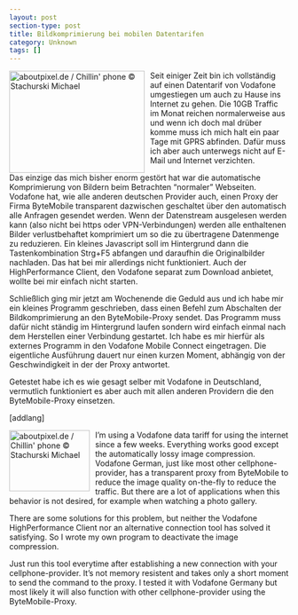 ```yaml
---
layout: post
section-type: post
title: Bildkomprimierung bei mobilen Datentarifen
category: Unknown
tags: []
---
```

<p>
<img style="margin: 0px 10px 0px 0px; border: 0px" src="http://anheledirwp.blob.core.windows.net/wordpress/2008/09/ap_26914_chillhandy_2_6.jpg" border="0" alt="aboutpixel.de / Chillin' phone &copy; Stachurski Michael " title="aboutpixel.de / Chillin' phone &copy; Stachurski Michael " width="244" height="184" align="left" /> Seit einiger Zeit bin ich vollst&auml;ndig auf einen Datentarif von Vodafone umgestiegen um auch zu Hause ins Internet zu gehen. Die 10GB Traffic im Monat reichen normalerweise aus und wenn ich doch mal dr&uuml;ber komme muss ich mich halt ein paar Tage mit GPRS abfinden. Daf&uuml;r muss ich aber auch unterwegs nicht auf E-Mail und Internet verzichten. 
</p>
<p>
Das einzige das mich bisher enorm gest&ouml;rt hat war die automatische Komprimierung von Bildern beim Betrachten &ldquo;normaler&rdquo; Webseiten. Vodafone hat, wie alle anderen deutschen Provider auch, einen Proxy der Firma ByteMobile transparent dazwischen geschaltet &uuml;ber den automatisch alle Anfragen gesendet werden. Wenn der Datenstream ausgelesen werden kann (also nicht bei https oder VPN-Verbindungen) werden alle enthaltenen Bilder verlustbehaftet komprimiert um so die zu &uuml;bertragene Datenmenge zu reduzieren. Ein kleines Javascript soll im Hintergrund dann die Tastenkombination Strg+F5 abfangen und daraufhin die Originalbilder nachladen. Das hat bei mir allerdings nicht funktioniert. Auch der HighPerformance Client, den Vodafone separat zum Download anbietet, wollte bei mir einfach nicht starten. 
</p>
<p>
Schlie&szlig;lich ging mir jetzt am Wochenende die Geduld aus und ich habe mir ein kleines Programm geschrieben, dass einen Befehl zum Abschalten der Bildkomprimierung an den ByteMobile-Proxy sendet. Das Programm muss daf&uuml;r nicht st&auml;ndig im Hintergrund laufen sondern wird einfach einmal nach dem Herstellen einer Verbindung gestartet. Ich habe es mir hierf&uuml;r als externes Programm in den Vodafone Mobile Connect eingetragen. Die eigentliche Ausf&uuml;hrung dauert nur einen kurzen Moment, abh&auml;ngig von der Geschwindigkeit in der der Proxy antwortet. 
</p>
<p>
Getestet habe ich es wie gesagt selber mit Vodafone in Deutschland, vermutlich funktioniert es aber auch mit allen anderen Providern die den ByteMobile-Proxy einsetzen. 
</p>
[addlang] 
<p>
<img style="margin: 0px 10px 0px 0px; border: 0px" src="http://anheledirwp.blob.core.windows.net/wordpress/2008/09/ap_26914_chillhandy_2_3.jpg" border="0" alt="aboutpixel.de / Chillin' phone &copy; Stachurski Michael " title="aboutpixel.de / Chillin' phone &copy; Stachurski Michael " width="145" height="110" align="left" />I&rsquo;m using a Vodafone data tariff for using the internet since a few weeks. Everything works good except the automatically lossy image compression. Vodafone German, just like most other cellphone-provider, has a transparent proxy from ByteMobile to reduce the image quality on-the-fly to reduce the traffic. But there are a lot of applications when this behavior is not desired, for example when watching a photo gallery. 
</p>
<p>
There are some solutions for this problem, but neither the Vodafone HighPerformance Client nor an alternative connection tool has solved it satisfying. So I wrote my own program to deactivate the image compression. 
</p>
<p>
Just run this tool everytime after establishing a new connection with your cellphone-provider. It&rsquo;s not memory resistent and takes only a short moment to send the command to the proxy. I tested it with Vodafone Germany but most likely it will also function with other cellphone-provider using the ByteMobile-Proxy. 
</p>